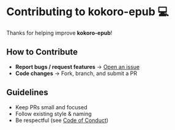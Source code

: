 # Contributing to kokoro-epub 💻

Thanks for helping improve **kokoro-epub**!

## How to Contribute

* **Report bugs / request features** → [Open an issue](https://github.com/adnjoo/kokoro-epub/issues)
* **Code changes** → Fork, branch, and submit a PR

## Guidelines

* Keep PRs small and focused
* Follow existing style & naming
* Be respectful (see [Code of Conduct](https://opensource.guide/code-of-conduct/))
